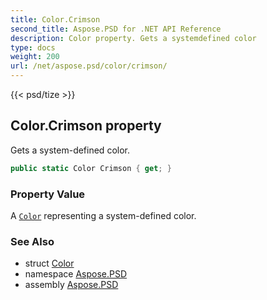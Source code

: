 ```yaml
---
title: Color.Crimson
second_title: Aspose.PSD for .NET API Reference
description: Color property. Gets a systemdefined color
type: docs
weight: 200
url: /net/aspose.psd/color/crimson/
---
```

{{< psd/tize >}}
## Color.Crimson property

Gets a system-defined color.

```csharp
public static Color Crimson { get; }
```

### Property Value

A [`Color`](../) representing a system-defined color.

### See Also

* struct [Color](../)
* namespace [Aspose.PSD](../../../aspose.psd/)
* assembly [Aspose.PSD](../../../)


